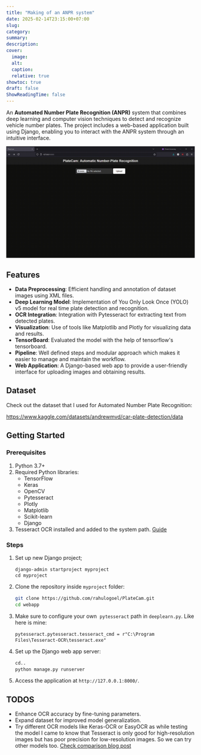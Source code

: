 ```yaml
---
title: "Making of an ANPR system"
date: 2025-02-14T23:15:00+07:00
slug:
category: 
summary:
description: 
cover:
  image: 
  alt:
  caption: 
  relative: true
showtoc: true
draft: false
ShowReadingTime: false
---
```


An **Automated Number Plate Recognition (ANPR)** system that combines deep learning and computer vision techniques to detect and recognize vehicle number plates. The project includes a web-based application built using Django, enabling you to interact with the ANPR system through an intuitive interface.

![demo](https://github.com/rahulogoel/PlateCam/blob/main/demo.gif)

## Features

- **Data Preprocessing**: Efficient handling and annotation of dataset images using XML files.
- **Deep Learning Model**: Implementation of You Only Look Once (YOLO) v5 model for real time plate detection and recognition.
- **OCR Integration**: Integration with Pytesseract for extracting text from detected plates.
- **Visualization**: Use of tools like Matplotlib and Plotly for visualizing data and results.
- **TensorBoard**: Evaluated the model with the help of tensorflow's tensorboard.
- **Pipeline**: Well defined steps and modular approach which makes it easier to manage and maintain the workflow.
- **Web Application**: A Django-based web app to provide a user-friendly interface for uploading images and obtaining results.

## Dataset
Check out the dataset that I used for Automated Number Plate Recognition:

https://www.kaggle.com/datasets/andrewmvd/car-plate-detection/data

## Getting Started

### Prerequisites

1. Python 3.7+
2. Required Python libraries:
   - TensorFlow
   - Keras
   - OpenCV
   - Pytesseract
   - Plotly
   - Matplotlib
   - Scikit-learn
   - Django
3. Tesseract OCR installed and added to the system path. [Guide](https://tesseract-ocr.github.io/tessdoc/Installation.html)

### Steps

1. Set up new Django project;

   ```
   django-admin startproject myproject
   cd myproject
   ```

2. Clone the repository inside `myproject` folder:

   ```bash
   git clone https://github.com/rahulogoel/PlateCam.git
   cd webapp
   ```

3. Make sure to configure your own  `pytesseract` path in `deeplearn.py`. Like here is mine:

   ```
   pytesseract.pytesseract.tesseract_cmd = r"C:\Program Files\Tesseract-OCR\tesseract.exe"
   ```

4. Set up the Django web app server:

   ```bash
   cd.. 
   python manage.py runserver
   ```

5. Access the application at `http://127.0.0.1:8000/`.

## TODOS

- Enhance OCR accuracy by fine-tuning parameters.
- Expand dataset for improved model generalization.
- Try different OCR models like Keras-OCR or EasyOCR as while testing the model I came to know that Tesseract is only good for high-resolution images but has poor precision for low-resolution images. So we can try other models too. [Check comparison blog post](https://thangasami.medium.com/tesseract-vs-keras-ocr-vs-easyocr-ec8500b9455b)

